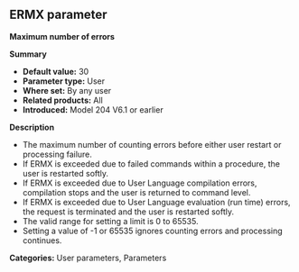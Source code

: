 ## ERMX parameter

**Maximum number of errors**

**Summary**

* **Default value:** 30
* **Parameter type:** User
* **Where set:** By any user
* **Related products:** All
* **Introduced:** Model 204 V6.1 or earlier

**Description**

* The maximum number of counting errors before either user restart or processing failure.
* If ERMX is exceeded due to failed commands within a procedure, the user is restarted softly.
* If ERMX is exceeded due to User Language compilation errors, compilation stops and the user is returned to command level.
* If ERMX is exceeded due to User Language evaluation (run time) errors, the request is terminated and the user is restarted softly.
* The valid range for setting a limit is 0 to 65535.
* Setting a value of -1 or 65535 ignores counting errors and processing continues.

**Categories:** User parameters, Parameters
